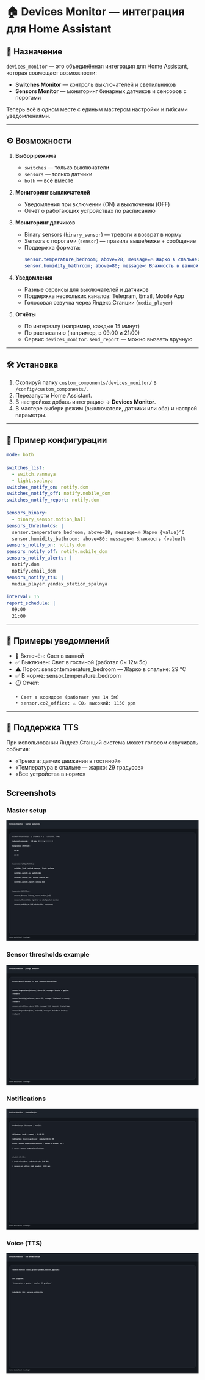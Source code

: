 # 🏠 Devices Monitor — интеграция для Home Assistant

## 🔧 Назначение
`devices_monitor` — это объединённая интеграция для Home Assistant, которая совмещает возможности:
- **Switches Monitor** — контроль выключателей и светильников
- **Sensors Monitor** — мониторинг бинарных датчиков и сенсоров с порогами

Теперь всё в одном месте с единым мастером настройки и гибкими уведомлениями.

---

## ⚙️ Возможности
1. **Выбор режима**
   - `switches` — только выключатели
   - `sensors` — только датчики
   - `both` — всё вместе

2. **Мониторинг выключателей**
   - Уведомления при включении (ON) и выключении (OFF)
   - Отчёт о работающих устройствах по расписанию

3. **Мониторинг датчиков**
   - Binary sensors (`binary_sensor`) — тревоги и возврат в норму
   - Sensors с порогами (`sensor`) — правила выше/ниже + сообщение
   - Поддержка формата:
     ```yaml
     sensor.temperature_bedroom; above=28; message=🔥 Жарко в спальне: {value}°C
     sensor.humidity_bathroom; above=80; message=💧 Влажность в ванной: {value}%
     ```

4. **Уведомления**
   - Разные сервисы для выключателей и датчиков
   - Поддержка нескольких каналов: Telegram, Email, Mobile App
   - Голосовая озвучка через Яндекс.Станции (`media_player`)

5. **Отчёты**
   - По интервалу (например, каждые 15 минут)
   - По расписанию (например, в 09:00 и 21:00)
   - Сервис `devices_monitor.send_report` — можно вызвать вручную

---

## 🛠️ Установка
1. Скопируй папку `custom_components/devices_monitor/` в `/config/custom_components/`.
2. Перезапусти Home Assistant.
3. В настройках добавь интеграцию → **Devices Monitor**.
4. В мастере выбери режим (выключатели, датчики или оба) и настрой параметры.

---

## 📄 Пример конфигурации
```yaml
mode: both

switches_list:
  - switch.vannaya
  - light.spalnya
switches_notify_on: notify.dom
switches_notify_off: notify.mobile_dom
switches_notify_report: notify.dom

sensors_binary:
  - binary_sensor.motion_hall
sensors_thresholds: |
  sensor.temperature_bedroom; above=28; message=🔥 Жарко {value}°C
  sensor.humidity_bathroom; above=80; message=💧 Влажность {value}%
sensors_notify_on: notify.dom
sensors_notify_off: notify.mobile_dom
sensors_notify_alerts: |
  notify.dom
  notify.email_dom
sensors_notify_tts: |
  media_player.yandex_station_spalnya

interval: 15
report_schedule: |
  09:00
  21:00
```

---

## 🔔 Примеры уведомлений
- 🚨 Включён: Свет в ванной  
- ✅ Выключен: Свет в гостиной (работал 0ч 12м 5с)  
- ⚠️ Порог: sensor.temperature_bedroom — Жарко в спальне: 29 °C  
- ✅ В норме: sensor.temperature_bedroom  
- ⏱️ Отчёт:
  ```
  • Свет в коридоре (работает уже 1ч 5м)
  • sensor.co2_office: ⚠️ CO₂ высокий: 1150 ppm
  ```

---

## 📢 Поддержка TTS
При использовании Яндекс.Станций система может голосом озвучивать события:
- «Тревога: датчик движения в гостиной»
- «Температура в спальне — жарко: 29 градусов»
- «Все устройства в норме»


## Screenshots

### Master setup
![Master](docs/screenshot1.png)

### Sensor thresholds example
![Thresholds](docs/screenshot2.png)

### Notifications
![Notifications](docs/screenshot3.png)

### Voice (TTS)
![TTS](docs/screenshot4.png)
